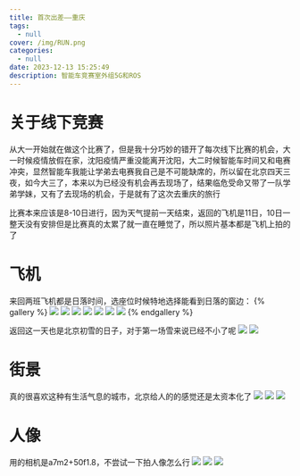 ```yaml
---
title: 首次出差——重庆
tags:
  - null
cover: /img/RUN.png
categories:
  - null
date: 2023-12-13 15:25:49
description: 智能车竞赛室外组5G和ROS
---
```

# 关于线下竞赛
从大一开始就在做这个比赛了，但是我十分巧妙的错开了每次线下比赛的机会，大一时候疫情放假在家，沈阳疫情严重没能离开沈阳，大二时候智能车时间又和电赛冲突，显然智能车我能让学弟去电赛我自己是不可能缺席的，所以留在北京四天三夜，如今大三了，本来以为已经没有机会再去现场了，结果临危受命又带了一队学弟学妹，又有了去现场的机会，于是就有了这次去重庆的旅行

比赛本来应该是8-10日进行，因为天气提前一天结束，返回的飞机是11日，10日一整天没有安排但是比赛真的太累了就一直在睡觉了，所以照片基本都是飞机上拍的了

# 飞机
来回两班飞机都是日落时间，选座位时候特地选择能看到日落的窗边：
{% gallery %}
![](DSC04886.png)
![](DSC05063-已增强-降噪.png)
![](DSC05086-已增强-降噪.png)
![](DSC04902-已增强-降噪.png)
![](DSC05040-已增强-降噪.png)
![](DSC05054-已增强-降噪.png)
![](IMG_20231207_175913_1-已增强-降噪.png)
{% endgallery %}

返回这一天也是北京初雪的日子，对于第一场雪来说已经不小了呢
![](DSC05058-已增强-降噪.png)
![](IMG_20231211_162810_1-已增强-降噪.png)

# 街景
真的很喜欢这种有生活气息的城市，北京给人的的感觉还是太资本化了
![](DSC04955-已增强-降噪.png)
![](DSC04954-已增强-降噪.png)
![](DSC04951-已增强-降噪.png)

# 人像
用的相机是a7m2+50f1.8，不尝试一下拍人像怎么行
![](DSC04879.png)
![](DSC04960-已增强-降噪.png)
![](DSC04966-已增强-降噪.png)
